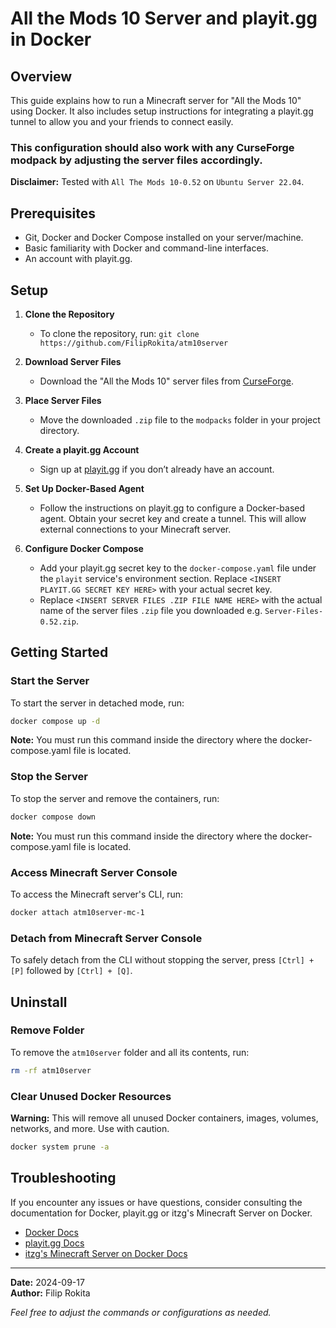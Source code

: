 # All the Mods 10 Server and playit.gg in Docker

## Overview
This guide explains how to run a Minecraft server for "All the Mods 10" using Docker. It also includes setup instructions for integrating a playit.gg tunnel to allow you and your friends to connect easily.

### **This configuration should also work with any CurseForge modpack by adjusting the server files accordingly.**

**Disclaimer:** Tested with `All The Mods 10-0.52` on `Ubuntu Server 22.04`.

## Prerequisites
- Git, Docker and Docker Compose installed on your server/machine.
- Basic familiarity with Docker and command-line interfaces.
- An account with playit.gg.

## Setup

1. **Clone the Repository**
   - To clone the repository, run: `git clone https://github.com/FilipRokita/atm10server`

2. **Download Server Files**
   - Download the "All the Mods 10" server files from [CurseForge](https://www.curseforge.com/minecraft/modpacks/all-the-mods-10).

3. **Place Server Files**
   - Move the downloaded `.zip` file to the `modpacks` folder in your project directory.

4. **Create a playit.gg Account**
   - Sign up at [playit.gg](https://playit.gg) if you don’t already have an account.

5. **Set Up Docker-Based Agent**
   - Follow the instructions on playit.gg to configure a Docker-based agent. Obtain your secret key and create a tunnel. This will allow external connections to your Minecraft server.

6. **Configure Docker Compose**
   - Add your playit.gg secret key to the `docker-compose.yaml` file under the `playit` service's environment section. Replace `<INSERT PLAYIT.GG SECRET KEY HERE>` with your actual secret key.
   - Replace `<INSERT SERVER FILES .ZIP FILE NAME HERE>` with the actual name of the server files `.zip` file you downloaded e.g. `Server-Files-0.52.zip`.

## Getting Started

### Start the Server
To start the server in detached mode, run:
```bash
docker compose up -d
```
**Note:** You must run this command inside the directory where the docker-compose.yaml file is located.

### Stop the Server
To stop the server and remove the containers, run:
```bash
docker compose down
```
**Note:** You must run this command inside the directory where the docker-compose.yaml file is located.

### Access Minecraft Server Console
To access the Minecraft server's CLI, run:
```bash
docker attach atm10server-mc-1
```

### Detach from Minecraft Server Console
To safely detach from the CLI without stopping the server, press `[Ctrl] + [P]` followed by `[Ctrl] + [Q]`.

## Uninstall

### Remove Folder
To remove the `atm10server` folder and all its contents, run:
```bash
rm -rf atm10server
```

### Clear Unused Docker Resources
**Warning:** This will remove all unused Docker containers, images, volumes, networks, and more. Use with caution.
```bash
docker system prune -a
```

## Troubleshooting
If you encounter any issues or have questions, consider consulting the documentation for Docker, playit.gg or itzg's Minecraft Server on Docker.
- [Docker Docs](https://docs.docker.com/)
- [playit.gg Docs](https://playit.gg/support/)
- [itzg's Minecraft Server on Docker Docs](https://docker-minecraft-server.readthedocs.io/)

---

**Date:** 2024-09-17  
**Author:** Filip Rokita

*Feel free to adjust the commands or configurations as needed.*
